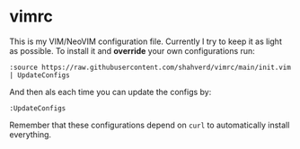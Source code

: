 # vimrc
This is my VIM/NeoVIM configuration file. Currently I try to keep it as light as possible. To install it and **override** your own configurations run:

    :source https://raw.githubusercontent.com/shahverd/vimrc/main/init.vim | UpdateConfigs
    
And then als each time you can update the configs by:

    :UpdateConfigs

Remember that these configurations depend on `curl` to automatically install everything. 
